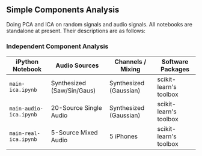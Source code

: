 ## Simple Components Analysis

Doing PCA and ICA on random signals and audio signals. All notebooks are standalone at present. Their descriptions are as follows:

### Independent Component Analysis

| iPython Notebook | Audio Sources    | Channels / Mixing | Software Packages |
| ---------------- | ---------------- | ---------------- | ---------------- |
|`main-ica.ipynb`  | Synthesized (Saw/Sin/Gaus) | Synthesized (Gaussian) | scikit-learn's toolbox |
|`main-audio-ica.ipynb`  | 20-Source Single Audio | Synthesized (Gaussian) | scikit-learn's toolbox |
|`main-real-ica.ipynb`  | 5-Source Mixed Audio | 5 iPhones | scikit-learn's toolbox |


